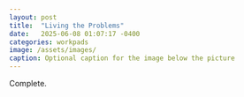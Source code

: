 ```yaml
---
layout: post
title:  "Living the Problems"
date:   2025-06-08 01:07:17 -0400
categories: workpads
image: /assets/images/
caption: Optional caption for the image below the picture
---
```

Complete.